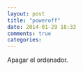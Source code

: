 ```yaml
---
layout: post
title: "poweroff"
date: 2014-01-29 18:33
comments: true
categories: 
---
```

Apagar el ordenador.

